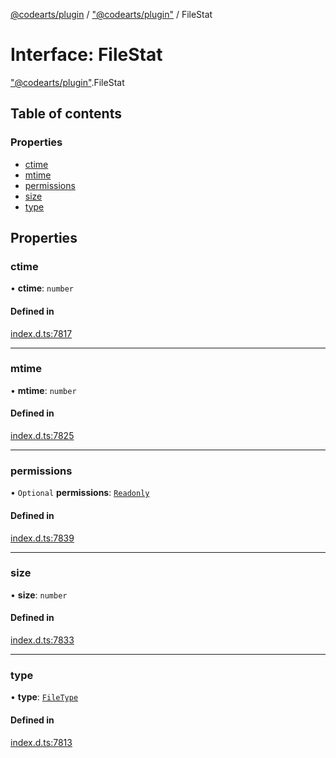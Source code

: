 [@codearts/plugin](../README.md) / ["@codearts/plugin"](../modules/_codearts_plugin_.md) / FileStat

# Interface: FileStat

["@codearts/plugin"](../modules/_codearts_plugin_.md).FileStat

## Table of contents

### Properties

- [ctime](codearts_plugin_.FileStat.md#ctime)
- [mtime](codearts_plugin_.FileStat.md#mtime)
- [permissions](codearts_plugin_.FileStat.md#permissions)
- [size](codearts_plugin_.FileStat.md#size)
- [type](codearts_plugin_.FileStat.md#type)

## Properties

### ctime

• **ctime**: `number`

#### Defined in

[index.d.ts:7817](https://github.com/huaweicloud/cloudide-plugin-api/blob/3b0eee8/index.d.ts#L7817)

___

### mtime

• **mtime**: `number`

#### Defined in

[index.d.ts:7825](https://github.com/huaweicloud/cloudide-plugin-api/blob/3b0eee8/index.d.ts#L7825)

___

### permissions

• `Optional` **permissions**: [`Readonly`](../enums/codearts_plugin_.FilePermission.md#readonly)

#### Defined in

[index.d.ts:7839](https://github.com/huaweicloud/cloudide-plugin-api/blob/3b0eee8/index.d.ts#L7839)

___

### size

• **size**: `number`

#### Defined in

[index.d.ts:7833](https://github.com/huaweicloud/cloudide-plugin-api/blob/3b0eee8/index.d.ts#L7833)

___

### type

• **type**: [`FileType`](../enums/codearts_plugin_.FileType.md)

#### Defined in

[index.d.ts:7813](https://github.com/huaweicloud/cloudide-plugin-api/blob/3b0eee8/index.d.ts#L7813)
